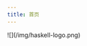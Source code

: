 ```yaml
---
title: 首页
---
```


<div class="center" id="container">![](/img/haskell-logo.png)</div>

<script src="/js/three.min.js"></script>
<script src="/js/OrbitControls.js"></script>
<script src="/js/hypertorus.js"></script>
